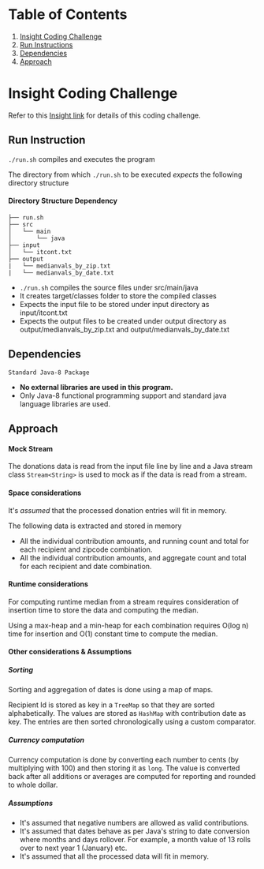 # Table of Contents
1. [Insight Coding Challenge](README.md#insight-coding-challenge)
2. [Run Instructions](README.md#run-instructions)
3. [Dependencies](README.md#dependencies)
4. [Approach](README.md#approach)

# Insight Coding Challenge

Refer to this [Insight link](https://github.com/InsightDataScience/find-political-donors) for details of this coding challenge.  

## Run Instruction

`./run.sh` compiles and executes the program

The directory from which `./run.sh` to be executed *expects* the following directory structure

#### Directory Structure Dependency

    ├── run.sh
    ├── src
    │   └── main
    │       └── java
    ├── input
    │   └── itcont.txt
    ├── output
    |   └── medianvals_by_zip.txt
    |   └── medianvals_by_date.txt

- `./run.sh` compiles the source files under src/main/java
- It creates target/classes folder to store the compiled classes
- Expects the input file to be stored under input directory as  input/itcont.txt
- Expects the output files to be created under output directory as output/medianvals_by_zip.txt and output/medianvals_by_date.txt

## Dependencies
`Standard Java-8 Package`

- **No external libraries are used in this program.**
- Only Java-8 functional programming support and standard java language libraries are used.


## Approach

#### Mock Stream
The donations data is read from the input file line by line and a Java stream class `Stream<String>` is used to mock as if the data is read from a stream.

#### Space considerations
It's *assumed* that the processed donation entries will fit in memory.

The following data is extracted and stored in memory
- All the individual contribution amounts, and running count and total for each recipient and zipcode combination.
- All the individual contribution amounts, and aggregate count and total for each recipient and date combination.

#### Runtime considerations
For computing runtime median from a stream requires consideration of insertion time to store the data and computing the median.

Using a max-heap and a min-heap for each combination requires O(log n) time for insertion and O(1) constant time to compute the median.

#### Other considerations & Assumptions
##### Sorting
Sorting and aggregation of dates is done using a map of maps.

Recipient Id is stored as key in a `TreeMap` so that they are sorted alphabetically. The values are stored as `HashMap` with contribution date as key. The entries are then sorted chronologically using a custom comparator.  

##### Currency computation     
Currency computation is done by converting each number to cents (by multiplying with 100) and then storing it as `long`.
The value is converted back after all additions or averages are computed for reporting and rounded to whole dollar.   

##### Assumptions
- It's assumed that negative numbers are allowed as valid contributions.
- It's assumed that dates behave as per Java's string to date conversion where months and days rollover. For example, a month value of 13 rolls over to next year 1 (January) etc.
- It's assumed that all the processed data will fit in memory.
